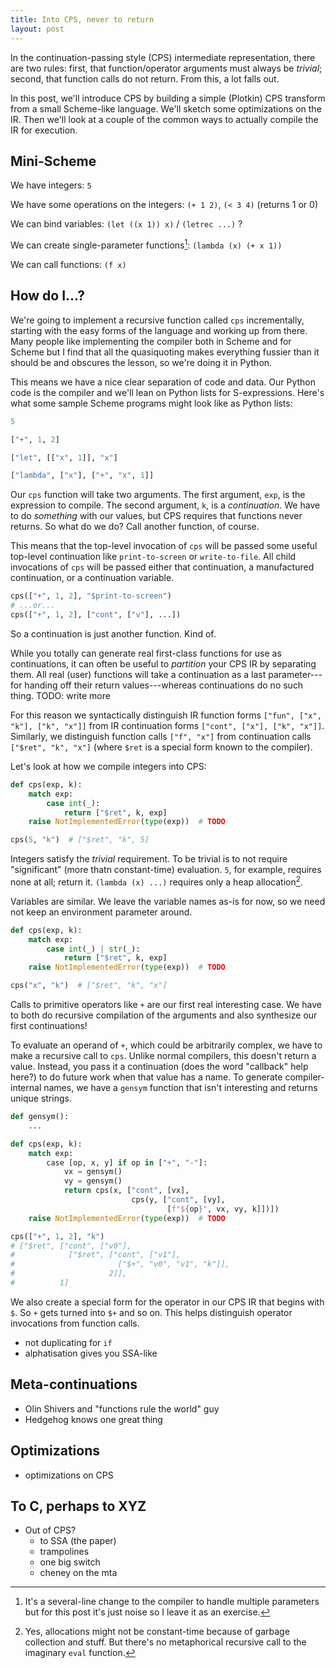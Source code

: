 ```yaml
---
title: Into CPS, never to return
layout: post
---
```


In the continuation-passing style (CPS) intermediate representation, there are
two rules: first, that function/operator arguments must always be *trivial*;
second, that function calls do not return. From this, a lot falls out.

In this post, we'll introduce CPS by building a simple (Plotkin) CPS transform
from a small Scheme-like language. We'll sketch some optimizations on the IR.
Then we'll look at a couple of the common ways to actually compile the IR for
execution.

## Mini-Scheme

We have integers: `5`

We have some operations on the integers: `(+ 1 2)`, `(< 3 4)` (returns 1 or 0)

We can bind variables: `(let ((x 1)) x)` / `(letrec ...)` ?

We can create single-parameter functions[^more-parameters]: `(lambda (x) (+ x 1))`

[^more-parameters]: It's a several-line change to the compiler to handle
    multiple parameters but for this post it's just noise so I leave it as an
    exercise.

We can call functions: `(f x)`

## How do I...?

We're going to implement a recursive function called `cps` incrementally,
starting with the easy forms of the language and working up from there. Many
people like implementing the compiler both in Scheme and for Scheme but I find
that all the quasiquoting makes everything fussier than it should be and
obscures the lesson, so we're doing it in Python.

This means we have a nice clear separation of code and data. Our Python code is
the compiler and we'll lean on Python lists for S-expressions. Here's what some
sample Scheme programs might look like as Python lists:

```python
5

["+", 1, 2]

["let", [["x", 1]], "x"]

["lambda", ["x"], ["+", "x", 1]]
```

Our `cps` function will take two arguments. The first argument, `exp`, is the
expression to compile. The second argument, `k`, is a *continuation*. We have
to do *something* with our values, but CPS requires that functions never
returns. So what do we do? Call another function, of course.

This means that the top-level invocation of `cps` will be passed some useful
top-level continuation like `print-to-screen` or `write-to-file`. All child
invocations of `cps` will be passed either that continuation, a manufactured
continuation, or a continuation variable.

```python
cps(["+", 1, 2], "$print-to-screen")
# ...or...
cps(["+", 1, 2], ["cont", ["v"], ...])
```

So a continuation is just another function. Kind of.

While you totally can generate real first-class functions for use as
continuations, it can often be useful to *partition* your CPS IR by separating
them. All real (user) functions will take a continuation as a last
parameter---for handing off their return values---whereas continuations do no
such thing. TODO: write more

For this reason we syntactically distinguish IR function forms `["fun", ["x",
"k"], ["k", "x"]]` from IR continuation forms `["cont", ["x"], ["k", "x"]]`.
Similarly, we distinguish function calls `["f", "x"]` from continuation calls
`["$ret", "k", "x"]` (where `$ret` is a special form known to the compiler).

Let's look at how we compile integers into CPS:

```python
def cps(exp, k):
    match exp:
        case int(_):
            return ["$ret", k, exp]
    raise NotImplementedError(type(exp))  # TODO

cps(5, "k")  # ["$ret", "k", 5]
```

Integers satisfy the *trivial* requirement. To be trivial is to not require
"significant" (more thatn constant-time) evaluation. `5`, for example, requires
none at all; return it. `(lambda (x) ...)` requires only a heap
allocation[^allocation].

[^allocation]: Yes, allocations might not be constant-time because of garbage
    collection and stuff. But there's no metaphorical recursive call to the
    imaginary `eval` function.

Variables are similar. We leave the variable names as-is for now, so we need
not keep an environment parameter around.

```python
def cps(exp, k):
    match exp:
        case int(_) | str(_):
            return ["$ret", k, exp]
    raise NotImplementedError(type(exp))  # TODO

cps("x", "k")  # ["$ret", "k", "x"]
```

Calls to primitive operators like `+` are our first real interesting case. We
have to both do recursive compilation of the arguments and also synthesize our
first continuations!

To evaluate an operand of `+`, which could be arbitrarily complex, we have to
make a recursive call to `cps`. Unlike normal compilers, this doesn't return a
value. Instead, you pass it a continuation (does the word "callback" help
here?) to do future work when that value has a name. To generate
compiler-internal names, we have a `gensym` function that isn't interesting and
returns unique strings.

```python
def gensym():
    ...

def cps(exp, k):
    match exp:
        case [op, x, y] if op in ["+", "-"]:
            vx = gensym()
            vy = gensym()
            return cps(x, ["cont", [vx],
                           cps(y, ["cont", [vy],
                                   [f"${op}", vx, vy, k]])])
    raise NotImplementedError(type(exp))  # TODO

cps(["+", 1, 2], "k")
# ["$ret", ["cont", ["v0"],
#            ["$ret", ["cont", ["v1"],
#                       ["$+", "v0", "v1", "k"]],
#                     2]],
#          1]

```

We also create a special form for the operator in our CPS IR that begins with
`$`. So `+` gets turned into `$+` and so on. This helps distinguish operator
invocations from function calls.

* not duplicating for `if`
* alphatisation gives you SSA-like

## Meta-continuations

* Olin Shivers and "functions rule the world" guy
* Hedgehog knows one great thing

## Optimizations

* optimizations on CPS

## To C, perhaps to XYZ

* Out of CPS?
  * to SSA (the paper)
  * trampolines
  * one big switch
  * cheney on the mta

